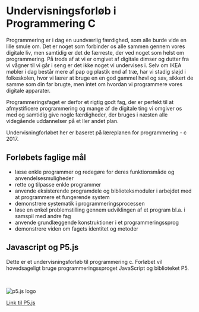 # Undervisningsforløb i Programmering C

Programmering er i dag en uundværlig færdighed, som alle burde vide en lille smule om. Det er noget som forbinder os alle sammen gennem vores digitale liv, men samtidig er det de færreste, der ved noget som helst om programmering. På trods af at vi er omgivet af digitale dimser og dutter fra vi vågner til vi går i seng er det ikke noget vi undervises i. Selv om IKEA møbler i dag består mere af pap og plastik end af træ, har vi stadig sløjd i folkeskolen, hvor vi lærer at bruge en en god gammel høvl og sav, sikkert de samme som din far brugte, men intet om hvordan vi programmere vores digitale apparater. 

Programmeringsfaget er derfor et rigtig godt fag, der 
er perfekt til at afmystificere programmering og mange af de digitale ting vi omgiver os med og samtidig give nogle færdigheder, der bruges i næsten alle videgående uddannelser på et ller andet plan.

Undervisningforløbet her er baseret på læreplanen for programmering - c 2017.



## Forløbets faglige mål

- læse enkle programmer og redegøre for deres funktionsmåde og anvendelsesmuligheder
- rette og tilpasse enkle programmer
- anvende eksisterende programdele og biblioteksmoduler i arbejdet med at programmere et fungerende system
- demonstrere systematik i programmeringsprocessen
- løse en enkel problemstilling gennem udviklingen af et program bl.a. i samspil med andre fag
- anvende grundlæggende konstruktioner i et programmeringssprog
- demonstrere viden om fagets identitet og metoder



## Javascript og P5.js

Dette er et undervisningsforløb til programmering c. Forløbet vil hovedsageligt bruge programmeringssproget JavaScript og biblioteket P5.

<br/>

![p5.js logo](https://p5js.org/assets/img/p5js.svg)





[Link til P5.js](https://p5js.org)

